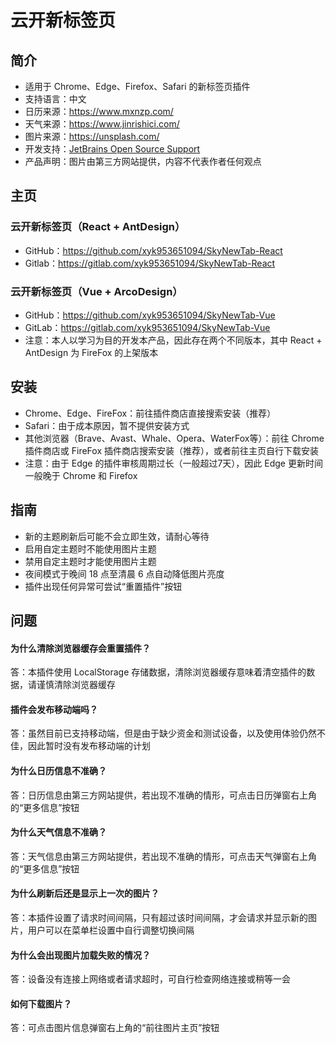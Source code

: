 # 云开新标签页

## 简介
* 适用于 Chrome、Edge、Firefox、Safari 的新标签页插件
* 支持语言：中文
* 日历来源：https://www.mxnzp.com/
* 天气来源：https://www.jinrishici.com/
* 图片来源：https://unsplash.com/
* 开发支持：[JetBrains Open Source Support](https://jb.gg/OpenSourceSupport)
* 产品声明：图片由第三方网站提供，内容不代表作者任何观点

## 主页
### 云开新标签页（React + AntDesign）
* GitHub：https://github.com/xyk953651094/SkyNewTab-React
* Gitlab：https://gitlab.com/xyk953651094/SkyNewTab-React
### 云开新标签页（Vue + ArcoDesign）
* GitHub：https://github.com/xyk953651094/SkyNewTab-Vue
* GitLab：https://gitlab.com/xyk953651094/SkyNewTab-Vue
* 注意：本人以学习为目的开发本产品，因此存在两个不同版本，其中 React + AntDesign 为 FireFox 的上架版本

## 安装
* Chrome、Edge、FireFox：前往插件商店直接搜索安装（推荐）
* Safari：由于成本原因，暂不提供安装方式
* 其他浏览器（Brave、Avast、Whale、Opera、WaterFox等）：前往 Chrome 插件商店或 FireFox 插件商店搜索安装（推荐），或者前往主页自行下载安装
* 注意：由于 Edge 的插件审核周期过长（一般超过7天），因此 Edge 更新时间一般晚于 Chrome 和 Firefox

## 指南
* 新的主题刷新后可能不会立即生效，请耐心等待
* 启用自定主题时不能使用图片主题
* 禁用自定主题时才能使用图片主题
* 夜间模式于晚间 18 点至清晨 6 点自动降低图片亮度
* 插件出现任何异常可尝试“重置插件”按钮

## 问题
#### 为什么清除浏览器缓存会重置插件？
答：本插件使用 LocalStorage 存储数据，清除浏览器缓存意味着清空插件的数据，请谨慎清除浏览器缓存
#### 插件会发布移动端吗？
答：虽然目前已支持移动端，但是由于缺少资金和测试设备，以及使用体验仍然不佳，因此暂时没有发布移动端的计划
#### 为什么日历信息不准确？
答：日历信息由第三方网站提供，若出现不准确的情形，可点击日历弹窗右上角的“更多信息”按钮
#### 为什么天气信息不准确？
答：天气信息由第三方网站提供，若出现不准确的情形，可点击天气弹窗右上角的“更多信息”按钮
#### 为什么刷新后还是显示上一次的图片？
答：本插件设置了请求时间间隔，只有超过该时间间隔，才会请求并显示新的图片，用户可以在菜单栏设置中自行调整切换间隔
#### 为什么会出现图片加载失败的情况？
答：设备没有连接上网络或者请求超时，可自行检查网络连接或稍等一会
#### 如何下载图片？
答：可点击图片信息弹窗右上角的“前往图片主页”按钮